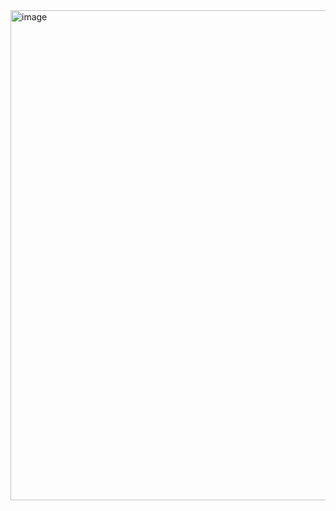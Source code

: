 <img width="784" alt="image" src="https://github.com/remidinishanth/distributed_systems/assets/19663316/e46e4786-06ef-486d-959b-dbb93850660a">
